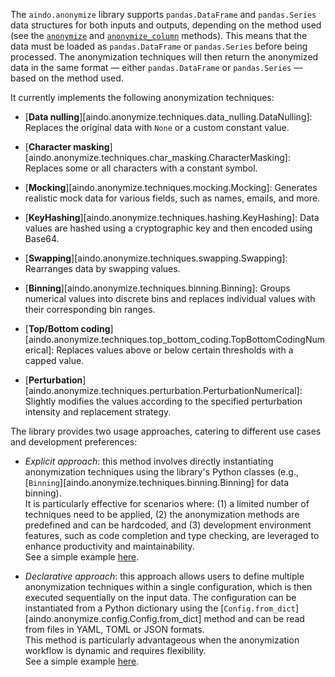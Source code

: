 <!--
SPDX-FileCopyrightText: 2025 Aindo SpA

SPDX-License-Identifier: MIT
-->

The `aindo.anonymize` library supports `pandas.DataFrame` and `pandas.Series` data structures
for both inputs and outputs, depending on the method used (see the [`anonymize`](../api_reference/techniques.md#aindo.anonymize.techniques.base.BaseTechnique.anonymize) and
[`anonymize_column`](../api_reference/techniques.md#aindo.anonymize.techniques.base.BaseSingleColumnTechnique.anonymize_column) methods).
This means that the data must be loaded as `pandas.DataFrame` or `pandas.Series` before being processed.
The anonymization techniques will then return the anonymized data in the same format — either `pandas.DataFrame`
or `pandas.Series` — based on the method used.

It currently implements the following anonymization techniques:

- [**Data nulling**][aindo.anonymize.techniques.data_nulling.DataNulling]:
Replaces the original data with `None` or a custom constant value.

- [**Character masking**][aindo.anonymize.techniques.char_masking.CharacterMasking]:
Replaces some or all characters with a constant symbol.

- [**Mocking**][aindo.anonymize.techniques.mocking.Mocking]:
Generates realistic mock data for various fields, such as names, emails, and more.

- [**KeyHashing**][aindo.anonymize.techniques.hashing.KeyHashing]:
Data values are hashed using a cryptographic key and then encoded using Base64.

- [**Swapping**][aindo.anonymize.techniques.swapping.Swapping]:
Rearranges data by swapping values.

- [**Binning**][aindo.anonymize.techniques.binning.Binning]:
Groups numerical values into discrete bins and replaces individual values with their corresponding bin ranges.

- [**Top/Bottom coding**][aindo.anonymize.techniques.top_bottom_coding.TopBottomCodingNumerical]:
Replaces values above or below certain thresholds with a capped value.

- [**Perturbation**][aindo.anonymize.techniques.perturbation.PerturbationNumerical]:
Slightly modifies the values according to the specified perturbation intensity and replacement strategy.

The library provides two usage approaches,
catering to different use cases and development preferences:

- *Explicit approach*: this method involves directly instantiating anonymization techniques
using the library's Python classes (e.g., [`Binning`][aindo.anonymize.techniques.binning.Binning] for data binning).  
It is particularly effective for scenarios where:
(1) a limited number of techniques need to be applied,
(2) the anonymization methods are predefined and can be hardcoded,
and (3) development environment features, such as code completion and type checking,
are leveraged to enhance productivity and maintainability.  
See a simple example [here](./quickstart.md#explicit-approach).

- *Declarative approach*: this approach allows users to define multiple anonymization techniques
within a single configuration, which is then executed sequentially on the input data.
The configuration can be instantiated from a Python dictionary
using the [`Config.from_dict`][aindo.anonymize.config.Config.from_dict] method
and can be read from files in YAML, TOML or JSON formats.  
This method is particularly advantageous when the anonymization workflow is dynamic and requires flexibility.  
See a simple example [here](./quickstart.md#declarative-approach).

